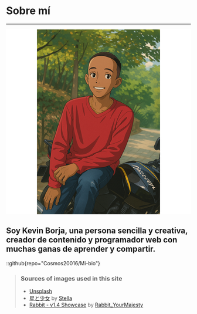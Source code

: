 # Sobre mí
---
<p align="center">
  <img src="./midibujo.png"/>
</p>

Soy Kevin Borja, una persona sencilla y creativa, creador de contenido y programador web con muchas ganas de aprender y compartir.
---

::github{repo="Cosmos20016/Mi-bio"}

> ### Sources of images used in this site
> - [Unsplash](https://unsplash.com/)
> - [星と少女](https://www.pixiv.net/artworks/108916539) by [Stella](https://www.pixiv.net/users/93273965)
> - [Rabbit - v1.4 Showcase](https://civitai.com/posts/586908) by [Rabbit_YourMajesty](https://civitai.com/user/Rabbit_YourMajesty)
